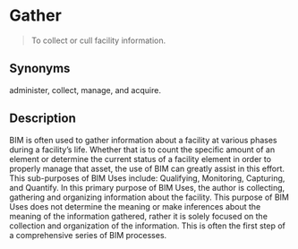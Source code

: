 # Gather

>To collect or cull facility information.

## Synonyms
administer, collect, manage, and acquire.

## Description
BIM is often used to gather information about a facility at various phases during a facility’s life. Whether that is to count the specific amount of an element or determine the current status of a facility element in order to properly manage that asset, the use of BIM can greatly assist in this effort. This sub-purposes of BIM Uses include: Qualifying, Monitoring, Capturing, and Quantify. In this primary purpose of BIM Uses, the author is collecting, gathering and organizing information about the facility. This purpose of BIM Uses does not determine the meaning or make inferences about the meaning of the information gathered, rather it is solely focused on the collection and organization of the information. This is often the first step of a comprehensive series of BIM processes. 
